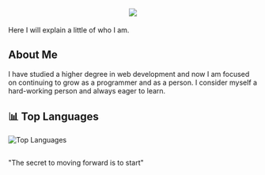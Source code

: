 <h1 align="center">
  <img src="https://readme-typing-svg.herokuapp.com/?font=Poppins&size=35&center=true&vCenter=true&width=600&height=70&duration=4000&color=4FD1C5&lines=Welcome+to+my+profile;+I'm+Marc+Marqués;">
</h1>

Here I will explain a little of who I am.

## About Me
I have studied a higher degree in web development and now I am focused on continuing to grow as a programmer and as a person. I consider myself a hard-working person and always eager to learn.

## 📊 Top Languages
![Top Languages](https://github-readme-stats.vercel.app/api/top-langs/?username=joanpaneque&langs_count=6&layout=compact&theme=dark)

##
"The secret to moving forward is to start"

